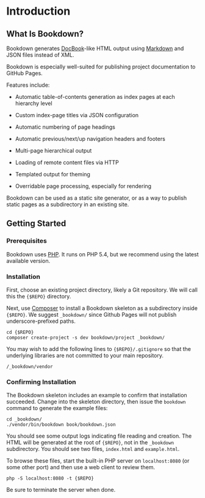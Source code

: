 # Introduction

## What Is Bookdown?

Bookdown generates [DocBook](http://docbook.org)-like HTML output using [Markdown](http://daringfireball.net/projects/markdown/) and JSON files instead of XML.

Bookdown is especially well-suited for publishing project documentation to GitHub Pages.

Features include:

- Automatic table-of-contents generation as index pages at each hierarchy level

- Custom index-page titles via JSON configuration

- Automatic numbering of page headings

- Automatic previous/next/up navigation headers and footers

- Multi-page hierarchical output

- Loading of remote content files via HTTP

- Templated output for theming

- Overridable page processing, especially for rendering

Bookdown can be used as a static site generator, or as a way to publish static pages as a subdirectory in an existing site.

## Getting Started

### Prerequisites

Bookdown uses [PHP](http://php.net). It runs on PHP 5.4, but we recommend using the latest available version.

### Installation

First, choose an existing project directory, likely a Git repository. We will call this the `{$REPO}` directory.

Next, use [Composer](http://getcomposer.org) to install a Bookdown skeleton as a subdirectory inside `{$REPO}`. We suggest `_bookdown/` since Github Pages will not publish underscore-prefixed paths.

    cd {$REPO}
    composer create-project -s dev bookdown/project _bookdown/

You may wish to add the following lines to `{$REPO}/.gitignore` so that the underlying libraries are not committed to your main repository.

    /_bookdown/vendor

### Confirming Installation

The Bookdown skeleton includes an example to confirm that installation succeeded.  Change into the skeleton directory, then issue the `bookdown` command to generate the example files:

    cd _bookdown/
    ./vendor/bin/bookdown book/bookdown.json

You should see some output logs indicating file reading and creation. The HTML will be generated at the root of `{$REPO}`, not in the `_bookdown` subdirectory.  You should see two files, `index.html` and `example.html`.

To browse these files, start the built-in PHP server on `localhost:8080` (or some other port) and then use a web client to review them.

    php -S localhost:8080 -t {$REPO}

Be sure to terminate the server when done.
